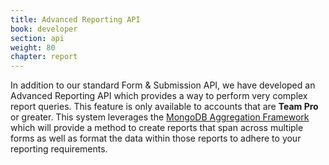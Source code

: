 ```yaml
---
title: Advanced Reporting API
book: developer
section: api
weight: 80
chapter: report
---
```

In addition to our standard Form & Submission API, we have developed an Advanced Reporting API which provides a way to perform very complex report queries. This feature is only available to accounts that are <strong>Team Pro</strong> or greater. This system leverages the <a href="https://docs.mongodb.com/manual/aggregation/">MongoDB Aggregation Framework</a> which will provide a method to create reports that span across multiple forms as well as format the data within those reports to adhere to your reporting requirements.